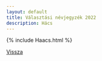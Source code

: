 ```yaml
---
layout: default
title: Választási névjegyzék 2022
description: Hács
---
```


{% include Haacs.html %}

[Vissza](./)